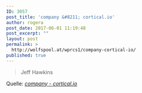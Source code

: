 ```yaml
---
ID: 3057
post_title: 'company &#8211; cortical.io'
author: rogera
post_date: 2017-06-01 11:19:48
post_excerpt: ""
layout: post
permalink: >
  http://wolfspool.at/wprcs1/company-cortical-io/
published: true
---
```

<blockquote>Jeff Hawkins</blockquote>
Quelle: <em><a href="http://www.cortical.io/company.html">company - cortical.io</a></em>